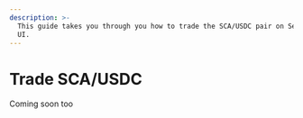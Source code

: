 ```yaml
---
description: >-
  This guide takes you through you how to trade the SCA/USDC pair on Serum DEX
  UI.
---
```


# Trade SCA/USDC

Coming soon too


